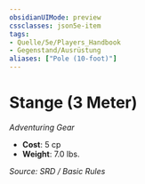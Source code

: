 ```yaml
---
obsidianUIMode: preview
cssclasses: json5e-item
tags:
- Quelle/5e/Players_Handbook
- Gegenstand/Ausrüstung
aliases: ["Pole (10-foot)"]
---
```

# Stange (3 Meter)
*Adventuring Gear*  

- **Cost**: 5 cp
- **Weight**: 7.0 lbs.

*Source: SRD / Basic Rules*